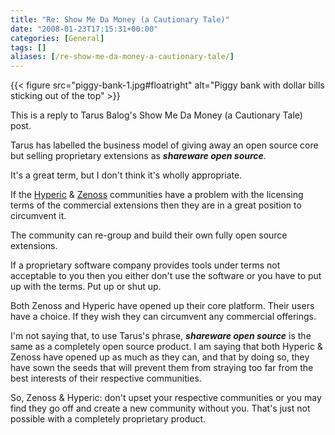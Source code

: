 ```yaml
---
title: "Re: Show Me Da Money (a Cautionary Tale)"
date: "2008-01-23T17:15:31+00:00"
categories: [General]
tags: []
aliases: [/re-show-me-da-money-a-cautionary-tale/]
---
```


{{< figure src="piggy-bank-1.jpg#floatright" alt="Piggy bank with dollar bills sticking out of the top" >}}

This is a reply to Tarus Balog's Show Me Da Money (a Cautionary Tale) post.

Tarus has labelled the business model of giving away an open source core but selling proprietary extensions as ***shareware open source***.

It's a great term, but I don't think it's wholly appropriate.

If the [Hyperic](http://www.hyperic.com/blog/hyperic/) &amp; [Zenoss](http://blog.zenoss.com/) communities have a problem with the licensing terms of the commercial extensions then they are in a great position to circumvent it.

The community can re-group and build their own fully open source extensions.

If a proprietary software company provides tools under terms not acceptable to you then you either don't use the software or you have to put up with the terms. Put up or shut up.

Both Zenoss and Hyperic have opened up their core platform. Their users have a choice. If they wish they can circumvent any commercial offerings.

I'm not saying that, to use Tarus's phrase, ***shareware open source*** is the same as a completely open source product. I am saying that both Hyperic &amp; Zenoss have opened up as much as they can, and that by doing so, they have sown the seeds that will prevent them from straying too far from the best interests of their respective communities.

So, Zenoss &amp; Hyperic: don't upset your respective communities or you may find they go off and create a new community without you. That's just not possible with a completely proprietary product.
